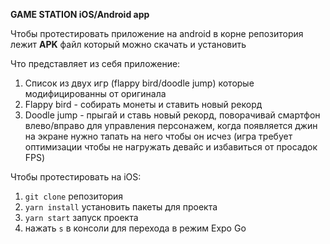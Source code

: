 **GAME STATION iOS/Android app**

Чтобы протестировать приложение на android в корне репозитория лежит **APK** файл который можно скачать и установить

Что представляет из себя приложение:

1. Список из двух игр (flappy bird/doodle jump) которые модифицированны от оригинала
2. Flappy bird - собирать монеты и ставить новый рекорд
3. Doodle jump - прыгай и ставь новый рекорд, поворачивай смартфон влево/вправо для управления персонажем, когда появляется джин на экране нужно тапать на него чтобы он исчез (игра требует оптимизации чтобы не нагружать девайс и избавиться от просадок FPS)

Чтобы протестировать на iOS:
1. `git clone` репозитория
2. `yarn install` установить пакеты для проекта
3. `yarn start` запуск проекта
4. нажать `s` в консоли для перехода в режим Expo Go
